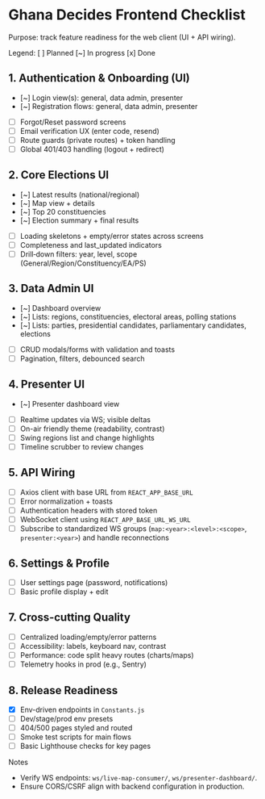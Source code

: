 # Ghana Decides Frontend Checklist

Purpose: track feature readiness for the web client (UI + API wiring).

Legend: [ ] Planned  [~] In progress  [x] Done

## 1. Authentication & Onboarding (UI)
- [~] Login view(s): general, data admin, presenter
- [~] Registration flows: general, data admin, presenter
- [ ] Forgot/Reset password screens
- [ ] Email verification UX (enter code, resend)
- [ ] Route guards (private routes) + token handling
- [ ] Global 401/403 handling (logout + redirect)

## 2. Core Elections UI
- [~] Latest results (national/regional)
- [~] Map view + details
- [~] Top 20 constituencies
- [~] Election summary + final results
- [ ] Loading skeletons + empty/error states across screens
 - [ ] Completeness and last_updated indicators
 - [ ] Drill‑down filters: year, level, scope (General/Region/Constituency/EA/PS)

## 3. Data Admin UI
- [~] Dashboard overview
- [~] Lists: regions, constituencies, electoral areas, polling stations
- [~] Lists: parties, presidential candidates, parliamentary candidates, elections
- [ ] CRUD modals/forms with validation and toasts
- [ ] Pagination, filters, debounced search

## 4. Presenter UI
- [~] Presenter dashboard view
- [ ] Realtime updates via WS; visible deltas
- [ ] On-air friendly theme (readability, contrast)
 - [ ] Swing regions list and change highlights
 - [ ] Timeline scrubber to review changes

## 5. API Wiring
- [ ] Axios client with base URL from `REACT_APP_BASE_URL`
- [ ] Error normalization + toasts
- [ ] Authentication headers with stored token
- [ ] WebSocket client using `REACT_APP_BASE_URL_WS_URL`
 - [ ] Subscribe to standardized WS groups (`map:<year>:<level>:<scope>`, `presenter:<year>`) and handle reconnections

## 6. Settings & Profile
- [ ] User settings page (password, notifications)
- [ ] Basic profile display + edit

## 7. Cross-cutting Quality
- [ ] Centralized loading/empty/error patterns
- [ ] Accessibility: labels, keyboard nav, contrast
- [ ] Performance: code split heavy routes (charts/maps)
- [ ] Telemetry hooks in prod (e.g., Sentry)

## 8. Release Readiness
- [x] Env-driven endpoints in `Constants.js`
- [ ] Dev/stage/prod env presets
- [ ] 404/500 pages styled and routed
- [ ] Smoke test scripts for main flows
 - [ ] Basic Lighthouse checks for key pages

Notes
- Verify WS endpoints: `ws/live-map-consumer/`, `ws/presenter-dashboard/`.
- Ensure CORS/CSRF align with backend configuration in production.
